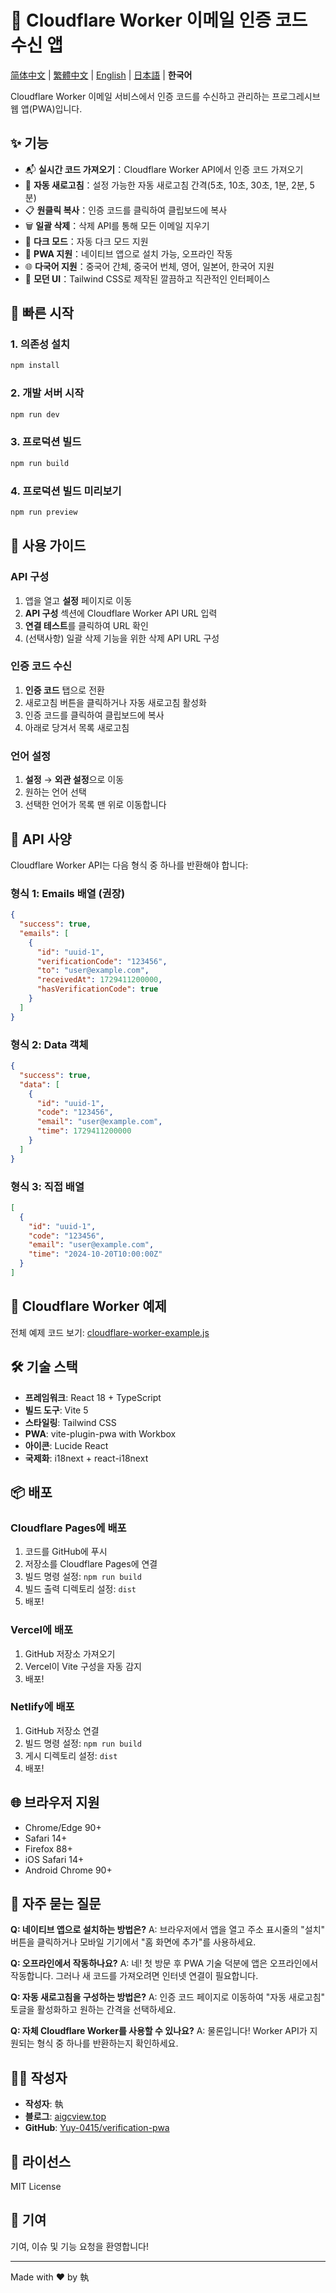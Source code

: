 # 📱 Cloudflare Worker 이메일 인증 코드 수신 앱

[简体中文](README.md) | [繁體中文](README.zh-TW.md) | [English](README.en.md) | [日本語](README.ja.md) | **한국어**

Cloudflare Worker 이메일 서비스에서 인증 코드를 수신하고 관리하는 프로그레시브 웹 앱(PWA)입니다.

## ✨ 기능

- 📬 **실시간 코드 가져오기**：Cloudflare Worker API에서 인증 코드 가져오기
- 🔄 **자동 새로고침**：설정 가능한 자동 새로고침 간격(5초, 10초, 30초, 1분, 2분, 5분)
- 📋 **원클릭 복사**：인증 코드를 클릭하여 클립보드에 복사
- 🗑️ **일괄 삭제**：삭제 API를 통해 모든 이메일 지우기
- 🌙 **다크 모드**：자동 다크 모드 지원
- 📱 **PWA 지원**：네이티브 앱으로 설치 가능, 오프라인 작동
- 🌐 **다국어 지원**：중국어 간체, 중국어 번체, 영어, 일본어, 한국어 지원
- 🎨 **모던 UI**：Tailwind CSS로 제작된 깔끔하고 직관적인 인터페이스

## 🚀 빠른 시작

### 1. 의존성 설치

```bash
npm install
```

### 2. 개발 서버 시작

```bash
npm run dev
```

### 3. 프로덕션 빌드

```bash
npm run build
```

### 4. 프로덕션 빌드 미리보기

```bash
npm run preview
```

## 📖 사용 가이드

### API 구성

1. 앱을 열고 **설정** 페이지로 이동
2. **API 구성** 섹션에 Cloudflare Worker API URL 입력
3. **연결 테스트**를 클릭하여 URL 확인
4. (선택사항) 일괄 삭제 기능을 위한 삭제 API URL 구성

### 인증 코드 수신

1. **인증 코드** 탭으로 전환
2. 새로고침 버튼을 클릭하거나 자동 새로고침 활성화
3. 인증 코드를 클릭하여 클립보드에 복사
4. 아래로 당겨서 목록 새로고침

### 언어 설정

1. **설정** → **외관 설정**으로 이동
2. 원하는 언어 선택
3. 선택한 언어가 목록 맨 위로 이동합니다

## 🔧 API 사양

Cloudflare Worker API는 다음 형식 중 하나를 반환해야 합니다:

### 형식 1: Emails 배열 (권장)

```json
{
  "success": true,
  "emails": [
    {
      "id": "uuid-1",
      "verificationCode": "123456",
      "to": "user@example.com",
      "receivedAt": 1729411200000,
      "hasVerificationCode": true
    }
  ]
}
```

### 형식 2: Data 객체

```json
{
  "success": true,
  "data": [
    {
      "id": "uuid-1",
      "code": "123456",
      "email": "user@example.com",
      "time": 1729411200000
    }
  ]
}
```

### 형식 3: 직접 배열

```json
[
  {
    "id": "uuid-1",
    "code": "123456",
    "email": "user@example.com",
    "time": "2024-10-20T10:00:00Z"
  }
]
```

## 📄 Cloudflare Worker 예제

전체 예제 코드 보기: [cloudflare-worker-example.js](https://github.com/Yuy-0415/verification-pwa/blob/main/cloudflare-worker-example.js)

## 🛠️ 기술 스택

- **프레임워크**: React 18 + TypeScript
- **빌드 도구**: Vite 5
- **스타일링**: Tailwind CSS
- **PWA**: vite-plugin-pwa with Workbox
- **아이콘**: Lucide React
- **국제화**: i18next + react-i18next

## 📦 배포

### Cloudflare Pages에 배포

1. 코드를 GitHub에 푸시
2. 저장소를 Cloudflare Pages에 연결
3. 빌드 명령 설정: `npm run build`
4. 빌드 출력 디렉토리 설정: `dist`
5. 배포!

### Vercel에 배포

1. GitHub 저장소 가져오기
2. Vercel이 Vite 구성을 자동 감지
3. 배포!

### Netlify에 배포

1. GitHub 저장소 연결
2. 빌드 명령 설정: `npm run build`
3. 게시 디렉토리 설정: `dist`
4. 배포!

## 🌐 브라우저 지원

- Chrome/Edge 90+
- Safari 14+
- Firefox 88+
- iOS Safari 14+
- Android Chrome 90+

## 📝 자주 묻는 질문

**Q: 네이티브 앱으로 설치하는 방법은?**
A: 브라우저에서 앱을 열고 주소 표시줄의 "설치" 버튼을 클릭하거나 모바일 기기에서 "홈 화면에 추가"를 사용하세요.

**Q: 오프라인에서 작동하나요?**
A: 네! 첫 방문 후 PWA 기술 덕분에 앱은 오프라인에서 작동합니다. 그러나 새 코드를 가져오려면 인터넷 연결이 필요합니다.

**Q: 자동 새로고침을 구성하는 방법은?**
A: 인증 코드 페이지로 이동하여 "자동 새로고침" 토글을 활성화하고 원하는 간격을 선택하세요.

**Q: 자체 Cloudflare Worker를 사용할 수 있나요?**
A: 물론입니다! Worker API가 지원되는 형식 중 하나를 반환하는지 확인하세요.

## 👨‍💻 작성자

- **작성자**: 執
- **블로그**: [aigcview.top](https://aigcview.top/)
- **GitHub**: [Yuy-0415/verification-pwa](https://github.com/Yuy-0415/verification-pwa)

## 📄 라이선스

MIT License

## 🤝 기여

기여, 이슈 및 기능 요청을 환영합니다!

---

Made with ❤️ by 執

